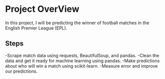 # **Project OverView**

In this project, I will be predicting the winner of football matches in the English Premier League (EPL).

## Steps

-Scrape match data using requests, BeautifulSoup, and pandas.
-Clean the data and get it ready for machine learning using pandas.
-Make predictions about who will win a match using scikit-learn.
-Measure error and improve our predictions.
